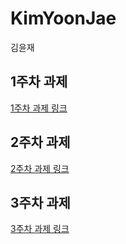 # KimYoonJae
김윤재



## 1주차 과제

[1주차 과제 링크](./subReadmes/1stWeekHW.md)


## 2주차 과제

[2주차 과제 링크](./subReadmes/2ndWeekHW.md)

## 3주차 과제

[3주차 과제 링크](./subReadmes/3rdWeekHW.md)
